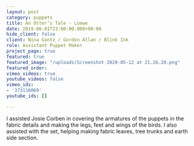 ```yaml
---
layout: post
category: puppets
title: An Otter’s Tale - Loewe
date: 2019-06-01T23:00:00.000+00:00
hide_client: false
client: Nina Gantz / Gordon Allan / Blink Ink
role: Assistant Puppet Maker
project_page: true
featured: true
featured_image: "/uploads/Screenshot 2020-05-12 at 21.26.20.png"
featured_order: 
vimeo_videos: true
youtube_videos: false
vimeo_ids:
- '373116069'
youtube_ids: []

---
```

I assisted Josie Corben in covering the armatures of the puppets in the fabric details and making the legs, feet and wings of the birds. I also assisted with the set, helping making fabric leaves, tree trunks and earth side section.
